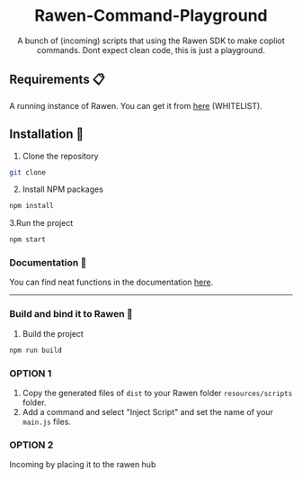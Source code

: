 <div align="center">
<h1>  Rawen-Command-Playground</h1>
  A bunch of (incoming) scripts that using the Rawen SDK to make copliot commands.
  Dont expect clean code, this is just a playground.
</div>


## Requirements :clipboard:
A running instance of Rawen. You can get it from <a href="https://rawen.io/">here</a> (WHITELIST).

## Installation :wrench:
1. Clone the repository
```sh
git clone
```

2. Install NPM packages
```sh
npm install
```

3.Run the project
```sh
npm start
```

### Documentation :book:
You can find neat functions in the documentation <a href="https://rawen.io/docs">here</a>.


-----

### Build and bind it to Rawen :hammer:
1. Build the project
```sh
npm run build
```

### OPTION 1 
1. Copy the generated files of  `dist`  to your Rawen folder `resources/scripts` folder.
2. Add a command and select "Inject Script" and set the name of your `main.js` files.

### OPTION 2
Incoming by placing it to the rawen hub







